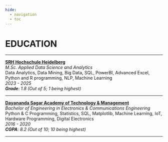 ```yaml
---
hide:
  - navigation
  - toc
---
```


# EDUCATION

---

[**SRH Hochschule Heidelberg**](https://www.srh-university.de/de/)  
_M.Sc. Applied Data Science and Analytics_
<br>
Data Analytics, Data Mining, Big Data, SQL, PowerBI, Advanced Excel, Python and R programming, NLP, Machine Learning
<br>
_2023 - 2025_
<br>
_**Grade**: 1.8 (Out of 5; 1 being highest)_

---

[**Dayananda Sagar Academy of Technology & Management**](https://dsatm.edu.in/)
<br>
_Bachelor of Engineering in Electronics & Communications Engineering_
<br>
Python & C Programming, Statistics, SQL, Matplotlib, Machine Learning, IoT, Hardware Programming, Digital Electronics
<br>
_2016 - 2020_
<br>
_**CGPA**: 8.2 (Out of 10; 10 being highest)_

---

<!-- [ Back to Home](./index.md){ .md-button } -->
